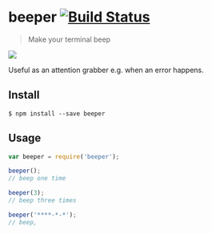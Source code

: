 # beeper [![Build Status](https://travis-ci.org/sindresorhus/beeper.svg?branch=master)](https://travis-ci.org/sindresorhus/beeper)

> Make your terminal beep

![](https://cloud.githubusercontent.com/assets/170270/5261236/f8471100-7a49-11e4-81af-96cd09a522d9.gif)

Useful as an attention grabber e.g. when an error happens.


## Install

```
$ npm install --save beeper
```


## Usage

```js
var beeper = require('beeper');

beeper();
// beep one time

beeper(3);
// beep three times

beeper('****-*-*');
// beep,